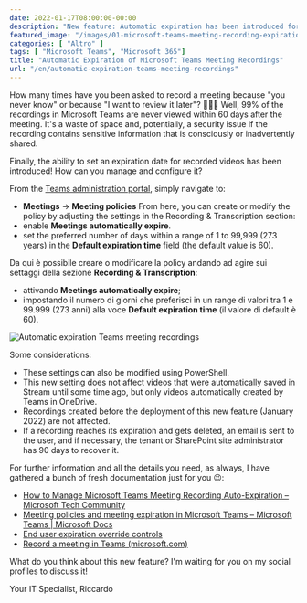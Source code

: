 ```yaml
---
date: 2022-01-17T08:00:00-00:00
description: "New feature: Automatic expiration has been introduced for Microsoft Teams meeting recordings."
featured_image: "/images/01-microsoft-teams-meeting-recording-expiration.jpg"
categories: [ "Altro" ]
tags: [ "Microsoft Teams", "Microsoft 365"]
title: "Automatic Expiration of Microsoft Teams Meeting Recordings"
url: "/en/automatic-expiration-teams-meeting-recordings"
---
```

How many times have you been asked to record a meeting because "you never know" or because "I want to review it later"? 🙋🏻‍♂️ Well, 99% of the recordings in Microsoft Teams are never viewed within 60 days after the meeting. It's a waste of space and, potentially, a security issue if the recording contains sensitive information that is consciously or inadvertently shared.

Finally, the ability to set an expiration date for recorded videos has been introduced! How can you manage and configure it?

From the [Teams administration portal](https://admin.teams.microsoft.com/), simply navigate to:

- **Meetings** -> **Meeting policies**
From here, you can create or modify the policy by adjusting the settings in the Recording & Transcription section:
- enable **Meetings automatically expire**.
- set the preferred number of days within a range of 1 to 99,999 (273 years) in the **Default expiration time** field (the default value is 60).

Da qui è possibile creare o modificare la policy andando ad agire sui settaggi della sezione **Recording & Transcription**:
- attivando **Meetings automatically expire**;
- impostando il numero di giorni che preferisci in un range di valori tra 1 e 99.999 (273 anni) alla voce **Default expiration time** (il valore di default è 60).

![Automatic expiration Teams meeting recordings](/images/01-microsoft-teams-meeting-recording-expiration.jpg)

Some considerations:
- These settings can also be modified using PowerShell.
- This new setting does not affect videos that were automatically saved in Stream until some time ago, but only videos automatically created by Teams in OneDrive.
- Recordings created before the deployment of this new feature (January 2022) are not affected.
- If a recording reaches its expiration and gets deleted, an email is sent to the user, and if necessary, the tenant or SharePoint site administrator has 90 days to recover it.


For further information and all the details you need, as always, I have gathered a bunch of fresh documentation just for you 😉:
- [How to Manage Microsoft Teams Meeting Recording Auto-Expiration – Microsoft Tech Community](https://techcommunity.microsoft.com/t5/microsoft-teams-blog/how-to-manage-microsoft-teams-meeting-recording-auto-expiration/ba-p/3053035)
- [Meeting policies and meeting expiration in Microsoft Teams – Microsoft Teams | Microsoft Docs](https://docs.microsoft.com/en-gb/MicrosoftTeams/meeting-expiration)
- [End user expiration override controls](https://support.microsoft.com/office/record-a-meeting-in-teams-34dfbe7f-b07d-4a27-b4c6-de62f1348c24)
- [Record a meeting in Teams (microsoft.com)](https://support.microsoft.com/en-us/office/record-a-meeting-in-teams-34dfbe7f-b07d-4a27-b4c6-de62f1348c24#bkmk_view_change_expiration_date)

What do you think about this new feature? I'm waiting for you on my social profiles to discuss it!

Your IT Specialist, Riccardo